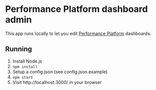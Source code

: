 # Performance Platform dashboard admin

This app runs locally to let you edit [Performance Platform][perfplat] dashboards.

[perfplat]: https://www.gov.uk/performance

## Running

1. Install Node.js
2. `npm install`
3. Setup a config.json (see config.json.example)
3. `npm start`
4. Visit http://localhost:3000/ in your browser
